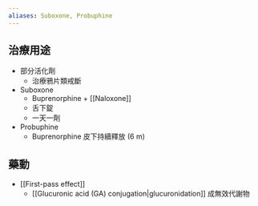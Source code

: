 ```yaml
---
aliases: Suboxone, Probuphine
---
```

## 治療用途
- 部分活化劑
	- 治療鴉片類戒斷
- Suboxone
	- Buprenorphine + [[Naloxone]]
	- 舌下錠
	- 一天一劑
- Probuphine
	- Buprenorphine 皮下持續釋放 (6 m)
## 藥動
- [[First-pass effect]] 
	- [[Glucuronic acid (GA) conjugation|glucuronidation]] 成無效代謝物